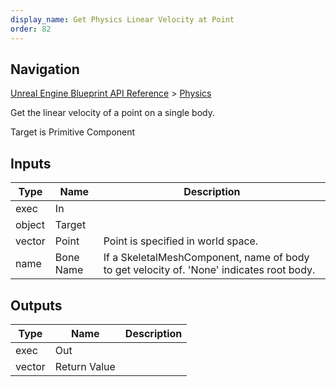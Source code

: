 ```yaml
---
display_name: Get Physics Linear Velocity at Point
order: 82
---
```

## Navigation

[Unreal Engine Blueprint API Reference](https://dev.epicgames.com/documentation/en-us/unreal-engine/BlueprintAPI) > [Physics](https://dev.epicgames.com/documentation/en-us/unreal-engine/BlueprintAPI/Physics)

Get the linear velocity of a point on a single body.

Target is Primitive Component

## Inputs

| Type | Name | Description |
| --- | --- | --- |
| exec | In |  |
| object | Target |  |
| vector | Point | Point is specified in world space. |
| name | Bone Name | If a SkeletalMeshComponent, name of body to get velocity of. 'None' indicates root body. |

## Outputs

| Type | Name | Description |
| --- | --- | --- |
| exec | Out |  |
| vector | Return Value |  |
